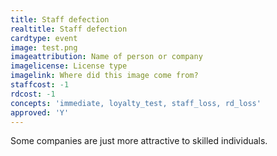 ```yaml
---
title: Staff defection
realtitle: Staff defection
cardtype: event
image: test.png
imageattribution: Name of person or company
imagelicense: License type
imagelink: Where did this image come from?
staffcost: -1
rdcost: -1
concepts: 'immediate, loyalty_test, staff_loss, rd_loss'
approved: 'Y'
---
```


Some companies are just more attractive to skilled individuals.
